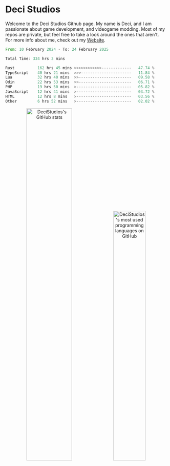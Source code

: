 # Deci Studios
Welcome to the Deci Studios Github page. My name is Deci, and I am passionate about game development, and videogame modding. Most of my repos are private, but feel free to take a look around the ones that aren't.
For more info about me, check out my <a href="https://decidev.co.uk" target="_blank">Website</a>.
<!--START_SECTION:waka-->

```rust
From: 10 February 2024 - To: 24 February 2025

Total Time: 334 hrs 3 mins

Rust          162 hrs 45 mins >>>>>>>>>>>>-------------   47.74 %
TypeScript    40 hrs 21 mins  >>>----------------------   11.84 %
Lua           32 hrs 40 mins  >>-----------------------   09.58 %
Odin          22 hrs 53 mins  >>-----------------------   06.71 %
PHP           19 hrs 50 mins  >------------------------   05.82 %
JavaScript    12 hrs 41 mins  >------------------------   03.72 %
HTML          12 hrs 8 mins   >------------------------   03.56 %
Other         6 hrs 52 mins   >------------------------   02.02 %
```

<!--END_SECTION:waka-->
<p align="center">
  <a href="https://github.com/anuraghazra/github-readme-stats" target="_blank"><img src="https://github-readme-stats.vercel.app/api?username=decistudios&show_icons=true&count_private=true&theme=omni&hide_border=true" alt="DeciStudios's GitHub stats" width="53.1%" /></a>
  <a href="https://github.com/anuraghazra/github-readme-stats" target="_blank"><img width="44.7%" src="https://github-readme-stats.vercel.app/api/top-langs/?username=decistudios&theme=omni&layout=compact&hide_border=true&langs_count=6" alt="DeciStudios's most used programming languages on GitHub" /></a>
</p>


